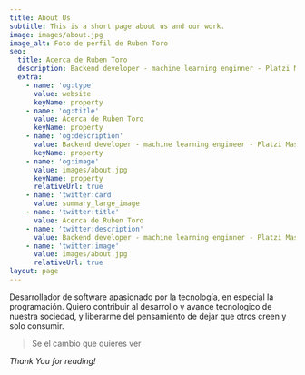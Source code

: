 ```yaml
---
title: About Us
subtitle: This is a short page about us and our work.
image: images/about.jpg
image_alt: Foto de perfil de Ruben Toro
seo:
  title: Acerca de Ruben Toro
  description: Backend developer - machine learning enginner - Platzi Master
  extra:
    - name: 'og:type'
      value: website
      keyName: property
    - name: 'og:title'
      value: Acerca de Ruben Toro
      keyName: property
    - name: 'og:description'
      value: Backend developer - machine learning engineer - Platzi Master
      keyName: property
    - name: 'og:image'
      value: images/about.jpg
      keyName: property
      relativeUrl: true
    - name: 'twitter:card'
      value: summary_large_image
    - name: 'twitter:title'
      value: Acerca de Ruben Toro
    - name: 'twitter:description'
      value: Backend developer - machine learning enginner - Platzi Master
    - name: 'twitter:image'
      value: images/about.jpg
      relativeUrl: true
layout: page
---
```


Desarrollador de software apasionado por la tecnología, en especial la programación. Quiero contribuir al desarrollo y avance tecnologico de nuestra sociedad, y liberarme del pensamiento de dejar que otros creen y solo consumir. 

>Se el cambio que quieres ver


*Thank You for reading!*
